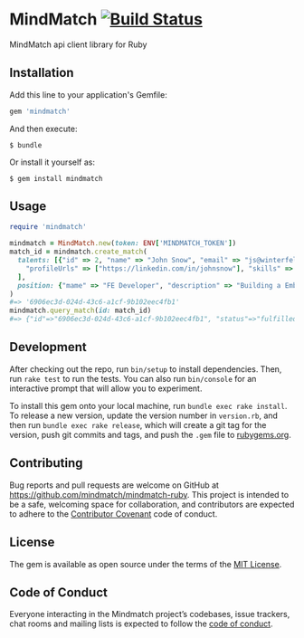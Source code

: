 # MindMatch [![Build Status](https://travis-ci.org/mindmatch/mindmatch-ruby.svg?branch=master)](https://travis-ci.org/mindmatch/mindmatch-ruby)

MindMatch api client library for Ruby

## Installation

Add this line to your application's Gemfile:

```ruby
gem 'mindmatch'
```

And then execute:

    $ bundle

Or install it yourself as:

    $ gem install mindmatch

## Usage

```ruby
require 'mindmatch'

mindmatch = MindMatch.new(token: ENV['MINDMATCH_TOKEN'])
match_id = mindmatch.create_match(
  talents: [{"id" => 2, "name" => "John Snow", "email" => "js@winterfeld.uk",
    "profileUrls" => ["https://linkedin.com/in/johnsnow"], "skills" => ["Javascript", "ruby"]}
  ],
  position: {"mame" => "FE Developer", "description" => "Building a Ember aplication on a rails backend"}
)
#=> '6906ec3d-024d-43c6-a1cf-9b102eec4fb1'
mindmatch.query_match(id: match_id)
#=> {"id"=>"6906ec3d-024d-43c6-a1cf-9b102eec4fb1", "status"=>"fulfilled", "results"=>[{"score"=>0.1436655436}]}
```



## Development

After checking out the repo, run `bin/setup` to install dependencies. Then, run `rake test` to run the tests. You can also run `bin/console` for an interactive prompt that will allow you to experiment.

To install this gem onto your local machine, run `bundle exec rake install`. To release a new version, update the version number in `version.rb`, and then run `bundle exec rake release`, which will create a git tag for the version, push git commits and tags, and push the `.gem` file to [rubygems.org](https://rubygems.org).

## Contributing

Bug reports and pull requests are welcome on GitHub at https://github.com/mindmatch/mindmatch-ruby. This project is intended to be a safe, welcoming space for collaboration, and contributors are expected to adhere to the [Contributor Covenant](http://contributor-covenant.org) code of conduct.

## License

The gem is available as open source under the terms of the [MIT License](http://opensource.org/licenses/MIT).

## Code of Conduct

Everyone interacting in the Mindmatch project’s codebases, issue trackers, chat rooms and mailing lists is expected to follow the [code of conduct](https://github.com/mindmatch/mindmatch-ruby/blob/master/CODE_OF_CONDUCT.md).

